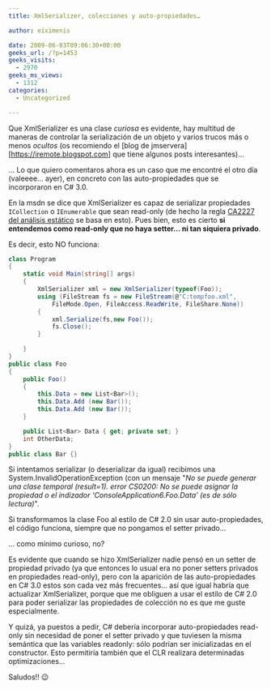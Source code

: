 ```yaml
---
title: XmlSerializer, colecciones y auto-propiedades…

author: eiximenis

date: 2009-06-03T09:06:30+00:00
geeks_url: /?p=1453
geeks_visits:
  - 2970
geeks_ms_views:
  - 1312
categories:
  - Uncategorized

---
```

Que XmlSerializer es una clase _curiosa_ es evidente, hay multitud de maneras de controlar la serialización de un objeto y varios trucos más o menos _ocultos_ (os recomiendo el [blog de jmservera][https://iremote.blogspot.com] que tiene algunos posts interesantes)…

… Lo que quiero comentaros ahora es un caso que me encontré el otro día (valeeee… ayer), en concreto con las auto-propiedades que se incorporaron en C# 3.0.

<!--more-->

En la msdn se dice que XmlSerializer es capaz de serializar propiedades `ICollection` o `IEnumerable` que sean read-only (de hecho la regla [CA2227 del análisis estático](https://msdn.microsoft.com/en-us/library/ms182327.aspx) se basa en esto). Pues bien, esto es cierto **si entendemos como read-only que no haya setter… ni tan siquiera privado**.

Es decir, esto NO funciona:

```cs
class Program
{
    static void Main(string[] args)
    {
        XmlSerializer xml = new XmlSerializer(typeof(Foo));
        using (FileStream fs = new FileStream(@"C:tempfoo.xml",
            FileMode.Open, FileAccess.ReadWrite, FileShare.None))
        {
            xml.Serialize(fs,new Foo());
            fs.Close();
        }

    }
}
public class Foo
{
    public Foo()
    {
        this.Data = new List<Bar>();
        this.Data.Add (new Bar());
        this.Data.Add (new Bar());
    }

    public List<Bar> Data { get; private set; }
    int OtherData;
}
public class Bar {}
```

Si intentamos serializar (o deserializar da igual) recibimos una System.InvalidOperationException (con un mensaje "_No se puede generar una clase temporal (result=1). error CS0200: No se puede asignar la propiedad o el indizador &#8216;ConsoleApplication6.Foo.Data&#8217; (es de sólo lectura)_".

Si transformamos la clase Foo al estilo de C# 2.0 sin usar auto-propiedades, el código funciona, siempre que no pongamos el setter privado…

… como mínimo curioso, no?

Es evidente que cuando se hizo XmlSerializer nadie pensó en un setter de propiedad privado (ya que entonces lo usual era no poner setters privados en propiedades read-only), pero con la aparición de las auto-propiedades en C# 3.0 estos son cada vez más frecuentes… así que igual habría que actualizar XmlSerializer, porque que me obliguen a usar el estilo de C# 2.0 para poder serializar las propiedades de colección no es que me guste especialmente.

Y quizá, ya puestos a pedir, C# debería incorporar auto-propiedades read-only sin necesidad de poner el setter privado y que tuviesen la misma semántica que las variables readonly: sólo podrían ser inicializadas en el constructor. Esto permitiría también que el CLR realizara determinadas optimizaciones…

Saludos!! 😉


